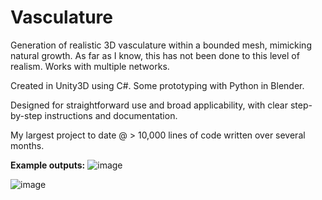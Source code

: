 # Vasculature

Generation of realistic 3D vasculature within a bounded mesh, mimicking natural growth. As far as I know, this has not been done to this level of realism. Works with multiple networks. 

Created in Unity3D using C#. Some prototyping with Python in Blender.

Designed for straightforward use and broad applicability, with clear step-by-step instructions and documentation. 

My largest project to date @ > 10,000 lines of code written over several months. 


**Example outputs:**
![image](https://github.com/user-attachments/assets/82370fb2-fd01-408f-b6e1-324142604504)

![image](https://github.com/user-attachments/assets/828e9cf1-190c-4cff-b5f4-a86eefec33ea)

